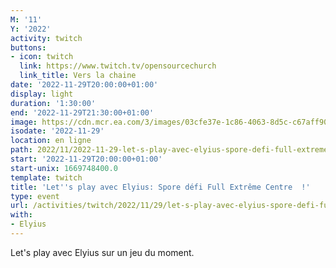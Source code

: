 ```yaml
---
M: '11'
Y: '2022'
activity: twitch
buttons:
- icon: twitch
  link: https://www.twitch.tv/opensourcechurch
  link_title: Vers la chaine
date: '2022-11-29T20:00:00+01:00'
display: light
duration: '1:30:00'
end: '2022-11-29T21:30:00+01:00'
image: https://cdn.mcr.ea.com/3/images/03cfe37e-1c86-4063-8d5c-c67aff90a293/1587735143-0x0-0-0.jpg
isodate: '2022-11-29'
location: en ligne
path: 2022/11/2022-11-29-let-s-play-avec-elyius-spore-defi-full-extreme-centre.md
start: '2022-11-29T20:00:00+01:00'
start-unix: 1669748400.0
template: twitch
title: 'Let''s play avec Elyius: Spore défi Full Extrême Centre  !'
type: event
url: /activities/twitch/2022/11/29/let-s-play-avec-elyius-spore-defi-full-extreme-centre
with:
- Elyius
---
```

Let's play avec Elyius sur un jeu du moment.